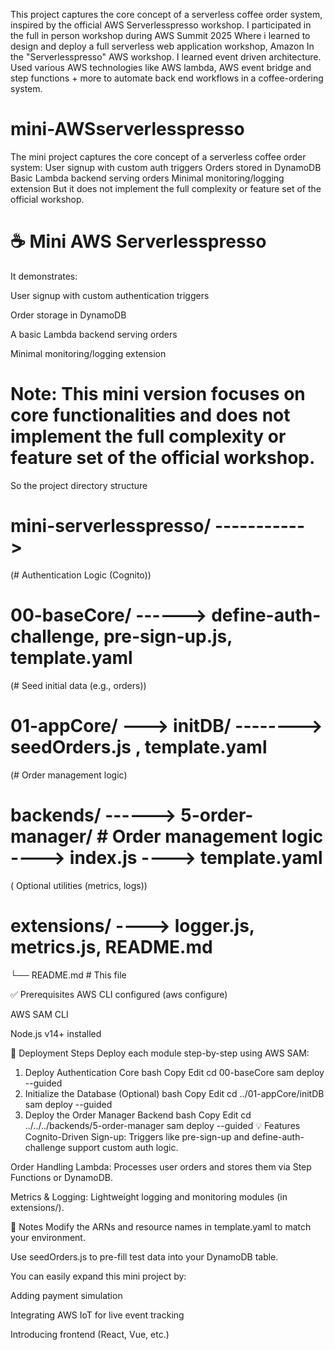 
This project captures the core concept of a serverless coffee order system, inspired by the official AWS Serverlesspresso workshop.
I participated in the full in person workshop during AWS Summit 2025
Where i learned to design and deploy a full serverless web application workshop, Amazon
In the "Serverlesspresso" AWS workshop. I learned event driven architecture.
Used various AWS technologies like AWS lambda, AWS event bridge and step
functions + more to automate back end workflows in a coffee-ordering system.

# mini-AWSserverlesspresso
The mini project captures the core concept of a serverless coffee order system:  User signup with custom auth triggers  Orders stored in DynamoDB  Basic Lambda backend serving orders  Minimal monitoring/logging extension  But it does not implement the full complexity or feature set of the official workshop.




# ☕️ Mini AWS Serverlesspresso

It demonstrates:

User signup with custom authentication triggers

Order storage in DynamoDB

A basic Lambda backend serving orders

Minimal monitoring/logging extension

# Note: This mini version focuses on core functionalities and does not implement the full complexity or feature set of the official workshop.


So the project directory structure

# mini-serverlesspresso/ ----------->  

(# Authentication Logic (Cognito))
# 00-baseCore/    ------>              define-auth-challenge,  pre-sign-up.js, template.yaml


(# Seed initial data (e.g., orders))
# 01-appCore/ ---> initDB/               -------->               seedOrders.js ,   template.yaml


(# Order management logic)
# backends/ ------>  5-order-manager/              # Order management logic ----> index.js  ---->       template.yaml


( Optional utilities (metrics, logs))
# extensions/                   ---->   logger.js,    metrics.js,    README.md



└── README.md                         # This file


✅ Prerequisites
AWS CLI configured (aws configure)

AWS SAM CLI

Node.js v14+ installed

🔧 Deployment Steps
Deploy each module step-by-step using AWS SAM:

1. Deploy Authentication Core
bash
Copy
Edit
cd 00-baseCore
sam deploy --guided
2. Initialize the Database (Optional)
bash
Copy
Edit
cd ../01-appCore/initDB
sam deploy --guided
3. Deploy the Order Manager Backend
bash
Copy
Edit
cd ../../../backends/5-order-manager
sam deploy --guided
💡 Features
Cognito-Driven Sign-up: Triggers like pre-sign-up and define-auth-challenge support custom auth logic.

Order Handling Lambda: Processes user orders and stores them via Step Functions or DynamoDB.

Metrics & Logging: Lightweight logging and monitoring modules (in extensions/).

📌 Notes
Modify the ARNs and resource names in template.yaml to match your environment.

Use seedOrders.js to pre-fill test data into your DynamoDB table.

You can easily expand this mini project by:

Adding payment simulation

Integrating AWS IoT for live event tracking

Introducing frontend (React, Vue, etc.)
